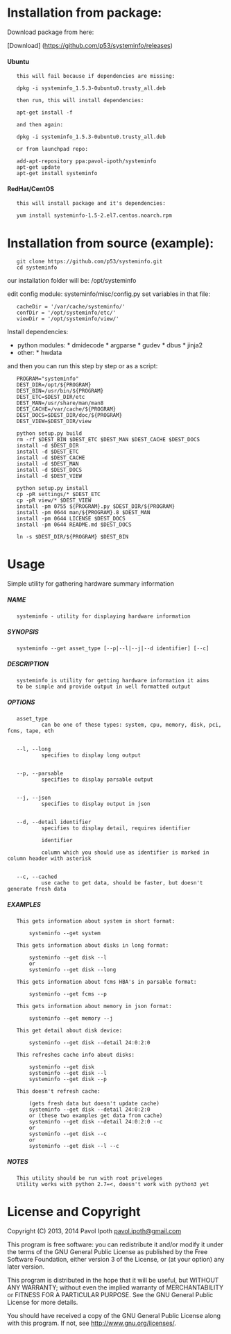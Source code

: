 Installation from package:
=========

Download package from here:

[Download] (https://github.com/p53/systeminfo/releases)

#### Ubuntu

       this will fail because if dependencies are missing:
       
       dpkg -i systeminfo_1.5.3-0ubuntu0.trusty_all.deb
       
       then run, this will install dependencies:
       
       apt-get install -f
       
       and then again:
       
       dpkg -i systeminfo_1.5.3-0ubuntu0.trusty_all.deb
       
       or from launchpad repo:
       
       add-apt-repository ppa:pavol-ipoth/systeminfo
       apt-get update
       apt-get install systeminfo
       
#### RedHat/CentOS

       this will install package and it's dependencies:
       
       yum install systeminfo-1.5-2.el7.centos.noarch.rpm
       
Installation from source (example):
==========

       git clone https://github.com/p53/systeminfo.git
       cd systeminfo
       
our installation folder will be: /opt/systeminfo

edit config module: systeminfo/misc/config.py
set variables in that file:

       cacheDir = '/var/cache/systeminfo/'
       confDir = '/opt/systeminfo/etc/'
       viewDir = '/opt/systeminfo/view/'

Install dependencies:

 * python modules:
       * dmidecode
       * argparse
       * gudev
       * dbus
       * jinja2
 * other:
       * hwdata

and then you can run this step by step or as a script:

       PROGRAM="systeminfo"
       DEST_DIR=/opt/${PROGRAM}
       DEST_BIN=/usr/bin/${PROGRAM}
       DEST_ETC=$DEST_DIR/etc
       DEST_MAN=/usr/share/man/man8
       DEST_CACHE=/var/cache/${PROGRAM}
       DEST_DOCS=$DEST_DIR/doc/${PROGRAM}
       DEST_VIEW=$DEST_DIR/view
       
       python setup.py build
       rm -rf $DEST_BIN $DEST_ETC $DEST_MAN $DEST_CACHE $DEST_DOCS
       install -d $DEST_DIR
       install -d $DEST_ETC
       install -d $DEST_CACHE
       install -d $DEST_MAN
       install -d $DEST_DOCS
       install -d $DEST_VIEW
       
       python setup.py install
       cp -pR settings/* $DEST_ETC
       cp -pR view/* $DEST_VIEW
       install -pm 0755 ${PROGRAM}.py $DEST_DIR/${PROGRAM}
       install -pm 0644 man/${PROGRAM}.8 $DEST_MAN
       install -pm 0644 LICENSE $DEST_DOCS
       install -pm 0644 README.md $DEST_DOCS
       
       ln -s $DEST_DIR/${PROGRAM} $DEST_BIN

Usage
==========

Simple utility for gathering hardware summary information

##### NAME

       systeminfo - utility for displaying hardware information

##### SYNOPSIS
     
       systeminfo --get asset_type [--p|--l|--j|--d identifier] [--c]

##### DESCRIPTION

       systeminfo is utility for getting hardware information it aims 
       to be simple and provide output in well formatted output

##### OPTIONS

       asset_type
               can be one of these types: system, cpu, memory, disk, pci, fcms, tape, eth


       --l, --long
               specifies to display long output


       --p, --parsable
               specifies to display parsable output


       --j, --json
               specifies to display output in json


       --d, --detail identifier
               specifies to display detail, requires identifier

               identifier

               column which you should use as identifier is marked in column header with asterisk


       --c, --cached
               use cache to get data, should be faster, but doesn't generate fresh data

##### EXAMPLES

       This gets information about system in short format:

           systeminfo --get system

       This gets information about disks in long format:

           systeminfo --get disk --l
           or
           systeminfo --get disk --long

       This gets information about fcms HBA's in parsable format:

           systeminfo --get fcms --p

       This gets information about memory in json format:

           systeminfo --get memory --j

       This get detail about disk device:

           systeminfo --get disk --detail 24:0:2:0

       This refreshes cache info about disks:

           systeminfo --get disk
           systeminfo --get disk --l
           systeminfo --get disk --p

       This doesn't refresh cache:

           (gets fresh data but doesn't update cache)
           systeminfo --get disk --detail 24:0:2:0
           or (these two examples get data from cache)
           systeminfo --get disk --detail 24:0:2:0 --c
           or
           systeminfo --get disk --c
           or
           systeminfo --get disk --l --c

##### NOTES
       This utility should be run with root priveleges
       Utility works with python 2.7=<, doesn't work with python3 yet

License and Copyright
=====================

Copyright (C) 2013, 2014  Pavol Ipoth  <pavol.ipoth@gmail.com>

This program is free software: you can redistribute it and/or modify
it under the terms of the GNU General Public License as published by
the Free Software Foundation, either version 3 of the License, or
(at your option) any later version.

This program is distributed in the hope that it will be useful,
but WITHOUT ANY WARRANTY; without even the implied warranty of
MERCHANTABILITY or FITNESS FOR A PARTICULAR PURPOSE. See the
GNU General Public License for more details.

You should have received a copy of the GNU General Public License
along with this program. If not, see <http://www.gnu.org/licenses/>.
